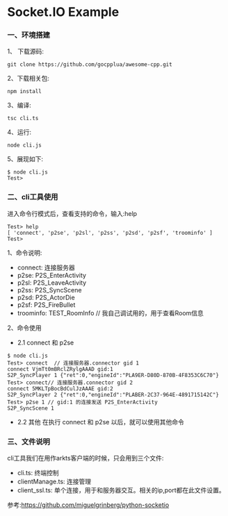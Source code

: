 
# Socket.IO Example

### 一、环境搭建
1、 下载源码:
```
git clone https://github.com/gocpplua/awesome-cpp.git
```

2、下载相关包:
```
npm install
```

3、编译:
```
tsc cli.ts
```

4、运行:
```
node cli.js
```

5、展现如下:
```
$ node cli.js 
Test> 

```

### 二、cli工具使用
进入命令行模式后，查看支持的命令，输入:help
```
Test> help
[ 'connect', 'p2se', 'p2sl', 'p2ss', 'p2sd', 'p2sf', 'troominfo' ]
Test> 
```
1、命令说明:
- connect: 连接服务器
- p2se: P2S_EnterActivity
- p2sl: P2S_LeaveActivity
- p2ss: P2S_SyncScene
- p2sd: P2S_ActorDie
- p2sf: P2S_FireBullet
- troominfo: TEST_RoomInfo // 我自己调试用的，用于查看Room信息

2、命令使用
- 2.1 connect 和 p2se
```
$ node cli.js 
Test> connect  // 连接服务器.connector gid 1
connect VjmTt0mBRclZRylgAAAD gid:1
S2P_SyncPlayer 1 {"ret":0,"engineId":"PLA9ER-D80D-870B-4F8353C6C70"}
Test> connect// 连接服务器.connector gid 2
connect 5MKLTpBocBdCulJzAAAE gid:2
S2P_SyncPlayer 2 {"ret":0,"engineId":"PLABER-2C37-964E-4891715142C"}
Test> p2se 1 // gid:1 的连接发送 P2S_EnterActivity
S2P_SyncScene 1
```

- 2.2 其他
在执行 connect 和 p2se 以后，就可以使用其他命令


### 三、文件说明
cli工具我们在用作arkts客户端的时候，只会用到三个文件:
- cli.ts: 终端控制
- clientManage.ts: 连接管理
- client_ssl.ts: 单个连接，用于和服务器交互。相关的ip,port都在此文件设置。

参考:https://github.com/miguelgrinberg/python-socketio